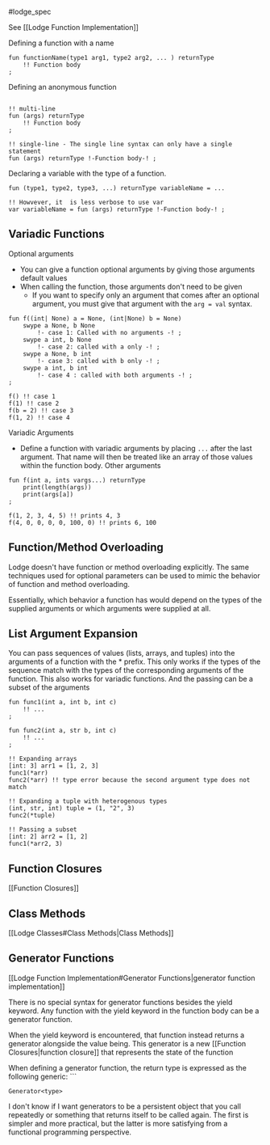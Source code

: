 #lodge_spec 

See [[Lodge Function Implementation]]

Defining a function with a name
``` Lodge
fun functionName(type1 arg1, type2 arg2, ... ) returnType
	!! Function body	
;
```

Defining an anonymous function
``` Lodge

!! multi-line
fun (args) returnType
	!! Function body
;

!! single-line - The single line syntax can only have a single statement
fun (args) returnType !-Function body-! ;

```

Declaring a variable with the type of a function.
``` Lodge
fun (type1, type2, type3, ...) returnType variableName = ...

!! Howvever, it  is less verbose to use var
var variableName = fun (args) returnType !-Function body-! ;

```

## Variadic Functions

Optional arguments
* You can give a function optional arguments by giving those arguments default values
* When calling the function, those arguments don't need to be given
	* If you want to specify only an argument that comes after an optional argument, you must give that argument with the `arg = val` syntax.


``` Lodge
fun f((int| None) a = None, (int|None) b = None)
	swype a None, b None
		!- case 1: Called with no arguments -! ;
	swype a int, b None
		!- case 2: called with a only -! ;
	swype a None, b int
		!- case 3: called with b only -! ;
	swype a int, b int
		!- case 4 : called with both arguments -! ; 
; 

f() !! case 1
f(1) !! case 2
f(b = 2) !! case 3
f(1, 2) !! case 4 
```

Variadic Arguments
* Define a function with variadic arguments by placing `...` after the last argument. That name will then be treated like an array of those values within the function body. Other arguments
 
``` Lodge
fun f(int a, ints vargs...) returnType
	print(length(args))
	print(args[a])
;

f(1, 2, 3, 4, 5) !! prints 4, 3
f(4, 0, 0, 0, 0, 100, 0) !! prints 6, 100
```


## Function/Method Overloading

Lodge doesn't have function or method overloading explicitly.
The same techniques used for optional parameters can be used to mimic the behavior of function and method overloading. 

Essentially, which behavior a function has would depend on the types of the supplied arguments or which arguments were supplied at all.

## List Argument Expansion

You can pass sequences of values (lists, arrays, and tuples) into the arguments of a function with the * prefix. This only works if the types of the sequence match with the types of the corresponding arguments of the function. This also works for variadic functions. And the passing can be a subset of the arguments 

``` Lodge
fun func1(int a, int b, int c)
	!! ... 
;

fun func2(int a, str b, int c)
	!! ...
; 

!! Expanding arrays
[int: 3] arr1 = [1, 2, 3]
func1(*arr) 
func2(*arr) !! type error because the second argument type does not match 

!! Expanding a tuple with heterogenous types 
(int, str, int) tuple = (1, "2", 3) 
func2(*tuple)

!! Passing a subset
[int: 2] arr2 = [1, 2] 
func1(*arr2, 3)
```

## Function Closures
[[Function Closures]]

## Class Methods
[[Lodge Classes#Class Methods|Class Methods]]


## Generator Functions
[[Lodge Function Implementation#Generator Functions|generator function implementation]]

There is no special syntax for generator functions besides the yield keyword. Any function with the yield keyword in the function body can be a generator function.


When the yield keyword is encountered, that function instead returns a generator alongside the value being. This generator is a new [[Function Closures|function closure]] that represents the state of the function


When defining a generator function, the return type is expressed as the following generic: ```
``` Lodge
Generator<type>
```




I don't know if I want generators to be a persistent object that you call repeatedly or something that returns itself to be called again. The first is simpler and more practical, but the latter is more satisfying from a functional programming perspective. 








